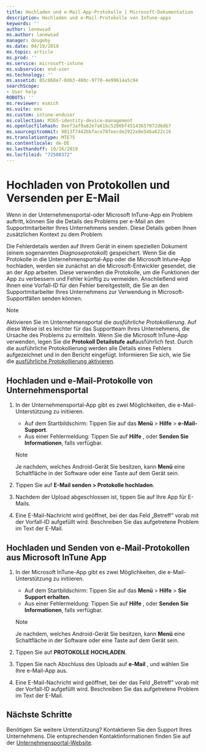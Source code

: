 ```yaml
---
title: Hochladen und e-Mail-App-Protokolle | Microsoft-Dokumentation
description: Hochladen und e-Mail-Protokolle von InTune-apps
keywords: ''
author: lenewsad
ms.author: lanewsad
manager: dougeby
ms.date: 04/19/2019
ms.topic: article
ms.prod: ''
ms.service: microsoft-intune
ms.subservice: end-user
ms.technology: ''
ms.assetid: 85c868e7-8d63-480c-9770-4e99614a5c94
searchScope:
- User help
ROBOTS: ''
ms.reviewer: esmich
ms.suite: ems
ms.custom: intune-enduser
ms.collection: M365-identity-device-management
ms.openlocfilehash: 8eef3af9a82e7a61bc5200bf45143657072d6db7
ms.sourcegitcommit: 9013f7442bbface78feecde2922e8e546a622c16
ms.translationtype: MTE75
ms.contentlocale: de-DE
ms.lasthandoff: 10/16/2019
ms.locfileid: "72508372"
---
```

# <a name="upload-and-email-logs"></a>Hochladen von Protokollen und Versenden per E-Mail  

Wenn in der Unternehmensportal-oder Microsoft InTune-App ein Problem auftritt, können Sie die Details des Problems per e-Mail an den Supportmitarbeiter Ihres Unternehmens senden. Diese Details geben Ihnen zusätzlichen Kontext zu dem Problem.  

Die Fehlerdetails werden auf Ihrem Gerät in einem speziellen Dokument (einem sogenannten _Diagnoseprotokoll_) gespeichert. Wenn Sie die Protokolle in die Unternehmensportal-App oder die Microsoft Intune-App hochladen, werden sie zunächst an die Microsoft-Entwickler gesendet, die an der App arbeiten. Diese verwenden die Protokolle, um die Funktionen der App zu verbessern und Fehler künftig zu vermeiden. Anschließend wird Ihnen eine Vorfall-ID für den Fehler bereitgestellt, die Sie an den Supportmitarbeiter Ihres Unternehmens zur Verwendung in Microsoft-Supportfällen senden können.  

> [!Note]
> Aktivieren Sie im Unternehmensportal die _ausführliche Protokollierung_. Auf diese Weise ist es leichter für das Supportteam Ihres Unternehmens, die Ursache des Problems zu ermitteln. Wenn Sie die Microsoft InTune-App verwenden, legen Sie die **Protokoll Detailstufe** **auf**ausführlich fest. Durch die ausführliche Protokollierung werden alle Details eines Fehlers aufgezeichnet und in den Bericht eingefügt. Informieren Sie sich, wie Sie die [ausführliche Protokollierung aktivieren](use-verbose-logging-to-help-your-it-administrator-fix-device-issues-android.md).  

## <a name="upload-and-email-logs-from-company-portal"></a>Hochladen und e-Mail-Protokolle von Unternehmensportal  

1. In der Unternehmensportal-App gibt es zwei Möglichkeiten, die e-Mail-Unterstützung zu initiieren.
    * Auf dem Startbildschirm: Tippen Sie auf das **Menü**  > **Hilfe**  > **e-Mail-Support**.  
    * Aus einer Fehlermeldung: Tippen Sie auf **Hilfe** , oder **Senden Sie Informationen**, falls verfügbar.  

    > [!NOTE]
    > Je nachdem, welches Android-Gerät Sie besitzen, kann **Menü** eine Schaltfläche in der Software oder eine Taste auf dem Gerät sein.  

3. Tippen Sie auf **E-Mail senden > Protokolle hochladen**.  
4. Nachdem der Upload abgeschlossen ist, tippen Sie auf Ihre App für E-Mails. 
5. Eine E-Mail-Nachricht wird geöffnet, bei der das Feld „Betreff“ vorab mit der Vorfall-ID aufgefüllt wird. Beschreiben Sie das aufgetretene Problem im Text der E-Mail.    


## <a name="upload-and-email-logs-from-microsoft-intune-app"></a>Hochladen und Senden von e-Mail-Protokollen aus Microsoft InTune App   

1. In der Microsoft InTune-App gibt es zwei Möglichkeiten, die e-Mail-Unterstützung zu initiieren.  
    * Auf dem Startbildschirm: Tippen Sie auf das **Menü**  > **Hilfe**  > **Sie Support erhalten**.  
    * Aus einer Fehlermeldung: Tippen Sie auf **Hilfe** , oder **Senden Sie Informationen**, falls verfügbar.  

    > [!NOTE]
    > Je nachdem, welches Android-Gerät Sie besitzen, kann **Menü** eine Schaltfläche in der Software oder eine Taste auf dem Gerät sein.

3. Tippen Sie auf **PROTOKOLLE HOCHLADEN**.  
4. Tippen Sie nach Abschluss des Uploads auf **e-Mail** , und wählen Sie Ihre e-Mail-App aus.  
5. Eine E-Mail-Nachricht wird geöffnet, bei der das Feld „Betreff“ vorab mit der Vorfall-ID aufgefüllt wird. Beschreiben Sie das aufgetretene Problem im Text der E-Mail.  

## <a name="next-steps"></a>Nächste Schritte  

Benötigen Sie weitere Unterstützung? Kontaktieren Sie den Support Ihres Unternehmens. Die entsprechenden Kontaktinformationen finden Sie auf der [Unternehmensportal-Website](https://go.microsoft.com/fwlink/?linkid=2010980).
